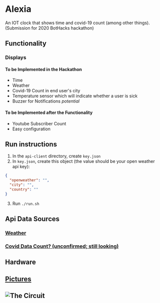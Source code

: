 # Alexia

An IOT clock that shows time and covid-19 count (among other things). (Submission for 2020 BotHacks hackathon)

## Functionality

### Displays

#### To be Implemented in the Hackathon

- Time
- Weather
- Covid-19 Count in end user's city
- Temperature sensor which will indicate whether a user is sick
- Buzzer for Notifications *potential*

#### To be Implemented after the Functionality

- Youtube Subscriber Count
- Easy configuration

## Run instructions

1. In the `api-client` directory, create `key.json`
2. In `key.json`, create this object (the value should be your open weather api key):

```json
{
  "openweather": "",
  "city": "",
  "country": ""
}
```

3. Run `./run.sh`

## Api Data Sources

### [Weather](https://openweathermap.org/)

### [Covid Data Count? (unconfirmed; still looking)](https://www.programmableweb.com/api/novelcovid-rest-api-v10)

## Hardware

## [Pictures](/pics)

## ![The Circuit](https://www.arduino.cc/en/uploads/Tutorial/LCD_Base_bb_Fritz.png)
